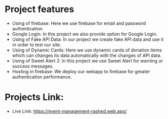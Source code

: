 # Project features
- Using of firebase: Here we use firebase for email and password authentication.
- Google Login: In this project we also provide option for Google Login.
- Using of Fake API Data: In our project we create fake API data and use it in order to test our site. 
- Using of Dynamic Cards: Here we use dynamic cards of donation items which can changes its data automatically with the changes of API data.
- Using of Sweet Alert 2: In this project we use Sweet Alert for warning or success messages.
- Hosting in firebase: We deploy our webapp to firebase for greater authentication performance.

# Projects Link:
- Live Link: https://event-management-rashed.web.app/


